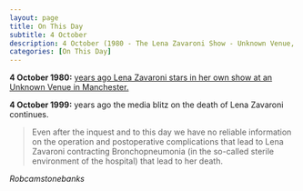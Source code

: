 ```yaml
---
layout: page
title: On This Day
subtitle: 4 October
description: 4 October (1980 - The Lena Zavaroni Show - Unknown Venue, Manchester. 1999 - The media blitz on the death of Lena Zavaroni continues.)
categories: [On This Day]
---
```


**4 October 1980:**
[<span id="age1"></span> years ago Lena Zavaroni stars in her own show at an Unknown Venue in Manchester.](/theatre/the%20lena%20zavaroni%20show/1980/10/04/the-lena-zavaroni-show.html)

**4 October 1999:**
<span id="age2"></span> years ago the media blitz on the death of Lena Zavaroni continues.
> Even after the inquest and to this day we have no reliable information on the operation and postoperative complications that lead to Lena Zavaroni contracting Bronchopneumonia (in the so-called sterile environment of the hospital) that lead to her death.

<cite>Robcamstonebanks</cite>

<!-- Script for calculating number of years ago -->
<script>
var dob = '19801004';
var year = Number(dob.substr(0, 4));
var month = Number(dob.substr(4, 2)) - 1;
var day = Number(dob.substr(6, 2));
var today = new Date();
var age1 = today.getFullYear() - year;
if (today.getMonth() < month || (today.getMonth() == month && today.getDate() < day)) {
age1--;
}
document.getElementById("age1").innerHTML=age1;

var dob = '19991004';
var year = Number(dob.substr(0, 4));
var month = Number(dob.substr(4, 2)) - 1;
var day = Number(dob.substr(6, 2));
var today = new Date();
var age2 = today.getFullYear() - year;
if (today.getMonth() < month || (today.getMonth() == month && today.getDate() < day)) {
age2--;
}
document.getElementById("age2").innerHTML=age2;
</script>
